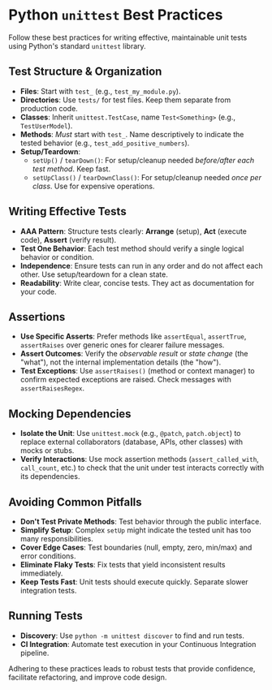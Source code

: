 # Python `unittest` Best Practices

Follow these best practices for writing effective, maintainable unit tests using Python's standard `unittest` library.

## Test Structure & Organization

-   **Files**: Start with `test_` (e.g., `test_my_module.py`).
-   **Directories**: Use `tests/` for test files. Keep them separate from production code.
-   **Classes**: Inherit `unittest.TestCase`, name `Test<Something>` (e.g., `TestUserModel`).
-   **Methods**: *Must* start with `test_`. Name descriptively to indicate the tested behavior (e.g., `test_add_positive_numbers`).
-   **Setup/Teardown**:
    -   `setUp()` / `tearDown()`: For setup/cleanup needed *before/after each test method*. Keep fast.
    -   `setUpClass()` / `tearDownClass()`: For setup/cleanup needed *once per class*. Use for expensive operations.

## Writing Effective Tests

-   **AAA Pattern**: Structure tests clearly: **Arrange** (setup), **Act** (execute code), **Assert** (verify result).
-   **Test One Behavior**: Each test method should verify a single logical behavior or condition.
-   **Independence**: Ensure tests can run in any order and do not affect each other. Use setup/teardown for a clean state.
-   **Readability**: Write clear, concise tests. They act as documentation for your code.

## Assertions

-   **Use Specific Asserts**: Prefer methods like `assertEqual`, `assertTrue`, `assertRaises` over generic ones for clearer failure messages.
-   **Assert Outcomes**: Verify the *observable result* or *state change* (the "what"), not the internal implementation details (the "how").
-   **Test Exceptions**: Use `assertRaises()` (method or context manager) to confirm expected exceptions are raised. Check messages with `assertRaisesRegex`.

## Mocking Dependencies

-   **Isolate the Unit**: Use `unittest.mock` (e.g., `@patch`, `patch.object`) to replace external collaborators (database, APIs, other classes) with mocks or stubs.
-   **Verify Interactions**: Use mock assertion methods (`assert_called_with`, `call_count`, etc.) to check that the unit under test interacts correctly with its dependencies.

## Avoiding Common Pitfalls

-   **Don't Test Private Methods**: Test behavior through the public interface.
-   **Simplify Setup**: Complex `setUp` might indicate the tested unit has too many responsibilities.
-   **Cover Edge Cases**: Test boundaries (null, empty, zero, min/max) and error conditions.
-   **Eliminate Flaky Tests**: Fix tests that yield inconsistent results immediately.
-   **Keep Tests Fast**: Unit tests should execute quickly. Separate slower integration tests.

## Running Tests

-   **Discovery**: Use `python -m unittest discover` to find and run tests.
-   **CI Integration**: Automate test execution in your Continuous Integration pipeline.

Adhering to these practices leads to robust tests that provide confidence, facilitate refactoring, and improve code design.